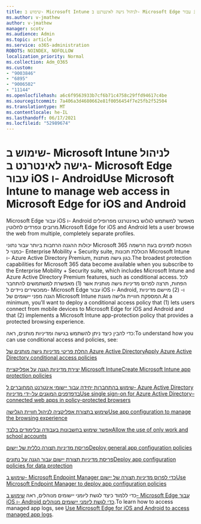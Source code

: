 ```yaml
---
title: שימוש ב- Microsoft Intune לניהול גישה לאינטרנט ב- Microsoft Edge עבור iOS ו- Android
ms.author: v-jmathew
author: v-jmathew
manager: scotv
ms.audience: Admin
ms.topic: article
ms.service: o365-administration
ROBOTS: NOINDEX, NOFOLLOW
localization_priority: Normal
ms.collection: Adm_O365
ms.custom:
- "9003846"
- "6895"
- "9006502"
- "11144"
ms.openlocfilehash: a6c6f9563933b7cf6b71c4758c29ffd94617c4be
ms.sourcegitcommit: 7a406a3d4680662e81f0056454f7e25fb2f52504
ms.translationtype: MT
ms.contentlocale: he-IL
ms.lasthandoff: 06/17/2021
ms.locfileid: "52989674"
---
```

# <a name="use-microsoft-intune-to-manage-web-access-in-microsoft-edge-for-ios-and-android"></a><span data-ttu-id="da619-102">שימוש ב- Microsoft Intune לניהול גישה לאינטרנט ב- Microsoft Edge עבור iOS ו- Android</span><span class="sxs-lookup"><span data-stu-id="da619-102">Use Microsoft Intune to manage web access in Microsoft Edge for iOS and Android</span></span>

<span data-ttu-id="da619-103">Microsoft Edge עבור iOS ו- Android מאפשר למשתמש לגלוש באינטרנט מפרופילים מרובים ונפרדים לחלוטין.</span><span class="sxs-lookup"><span data-stu-id="da619-103">Microsoft Edge for iOS and Android lets a user browse the web from multiple, completely separate profiles.</span></span>

<span data-ttu-id="da619-104">יכולות ההגנה הרחבות ביותר עבור נתוני Microsoft 365 הופכות לזמינים בעת הרשמה כמנוי ל- Enterprise Mobility + Security suite, הכוללת תכונות Microsoft Intune ו- Azure Active Directory Premium, כגון גישה מותנות.</span><span class="sxs-lookup"><span data-stu-id="da619-104">The broadest protection capabilities for Microsoft 365 data become available when you subscribe to the Enterprise Mobility + Security suite, which includes Microsoft Intune and Azure Active Directory Premium features, such as conditional access.</span></span> <span data-ttu-id="da619-105">לכל הפחות, תרצה לפרוס מדיניות גישה מותנית אשר (1) מאפשרת למשתמשים להתחבר ממכשירים ניידים ל- Microsoft Edge עבור iOS ו- Android, ו- (2) מיישם מדיניות הגנה מפני יישומים של Microsoft Intune המספקת חוויית גלישה מוגנת.</span><span class="sxs-lookup"><span data-stu-id="da619-105">At a minimum, you’ll want to deploy a conditional access policy that (1) lets users connect from mobile devices to Microsoft Edge for iOS and Android and that (2) implements a Microsoft Intune app-protection policy that provides a protected browsing experience.</span></span>

<span data-ttu-id="da619-106">כדי להבין כיצד ניתן להשתמש בגישה ומדיניות מותנים, ראה:</span><span class="sxs-lookup"><span data-stu-id="da619-106">To understand how you can use conditional access and policies, see:</span></span>

[<span data-ttu-id="da619-107">החלת פריטי מדיניות גישה מותנים של Azure Active Directory</span><span class="sxs-lookup"><span data-stu-id="da619-107">Apply Azure Active Directory conditional access policies</span></span>](https://go.microsoft.com/fwlink/?linkid=2132481)

[<span data-ttu-id="da619-108">יצירת מדיניות הגנה על אפליקציית Microsoft Intune</span><span class="sxs-lookup"><span data-stu-id="da619-108">Create Microsoft Intune app protection policies</span></span>](https://go.microsoft.com/fwlink/?linkid=2132651)

[<span data-ttu-id="da619-109">שימוש בהתחברות יחידה עבור יישומי אינטרנט המחוברים ל- Azure Active Directory בדפדפנים המוגנים על-ידי מדיניות</span><span class="sxs-lookup"><span data-stu-id="da619-109">Use single sign-on for Azure Active Directory–connected web apps in policy-protected browsers</span></span>](https://go.microsoft.com/fwlink/?linkid=2132482)

[<span data-ttu-id="da619-110">שימוש בתצורת אפליקציה לניהול חוויית הגלישה</span><span class="sxs-lookup"><span data-stu-id="da619-110">Use app configuration to manage the browsing experience</span></span>](https://go.microsoft.com/fwlink/?linkid=2132483)

[<span data-ttu-id="da619-111">אפשר שימוש בחשבונות בעבודה ובלימודים בלבד</span><span class="sxs-lookup"><span data-stu-id="da619-111">Allow the use of only work and school accounts</span></span>](https://go.microsoft.com/fwlink/?linkid=2132652)

[<span data-ttu-id="da619-112">פריסת מדיניות תצורה כללית של יישום</span><span class="sxs-lookup"><span data-stu-id="da619-112">Deploy general app configuration policies</span></span>](https://go.microsoft.com/fwlink/?linkid=2132653)

[<span data-ttu-id="da619-113">פריסת מדיניות תצורת יישום עבור הגנה על נתונים</span><span class="sxs-lookup"><span data-stu-id="da619-113">Deploy app configuration policies for data protection</span></span>](https://go.microsoft.com/fwlink/?linkid=2132654)

[<span data-ttu-id="da619-114">שימוש ב- Microsoft Endpoint Manager כדי לפרוס מדיניות תצורה של יישום</span><span class="sxs-lookup"><span data-stu-id="da619-114">Use Microsoft Endpoint Manager to deploy app configuration policies</span></span>](https://go.microsoft.com/fwlink/?linkid=2132707)

<span data-ttu-id="da619-115">כדי ללמוד כיצד לגשת ליומני יישומים מנוהלים, ראה [שימוש ב- Microsoft Edge עבור iOS ו- Android כדי לגשת ליומני יישומים מנוהלים](https://go.microsoft.com/fwlink/?linkid=2132578).</span><span class="sxs-lookup"><span data-stu-id="da619-115">To learn how to access managed app logs, see [Use Microsoft Edge for iOS and Android to access managed app logs](https://go.microsoft.com/fwlink/?linkid=2132578).</span></span>
